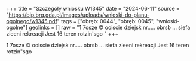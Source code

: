 +++
title = "Szczegóły wniosku W1345"
date = "2024-06-11"
source = "https://bip.brg.gda.pl/images/uploads/wnioski-do-planu-ogolnego/w1345.pdf"
tags = ["obręb: 0044", "obręb: 0045", "wnioski-ogolne"]
geolinks = []
raw = "1 7osze © ooiscie dziejsk nr..... obrsb ... siefa zieeni  rekreacji Jest 16 teren rotzin'sgo "
+++

1 7osze © ooiscie dziejsk nr..... obrsb ... siefa zieeni  rekreacji Jest 16 teren rotzin"sgo



